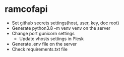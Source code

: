 # ramcofapi
- Set github secrets settings(host, user, key, doc root)
- Generate python3.8 -m venv venv on the server
- Change port gunicorn settings
  - Update vhosts settings in Plesk
- Generate .env file on the server
- Check requirements.txt file